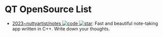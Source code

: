 # QT OpenSource List

- [2023~nuttyartist/notes ![code](https://ng-tech.icu/assets/code.svg) ![star](https://img.shields.io/github/stars/nuttyartist/notes)](https://github.com/nuttyartist/notes): Fast and beautiful note-taking app written in C++. Write down your thoughts.
